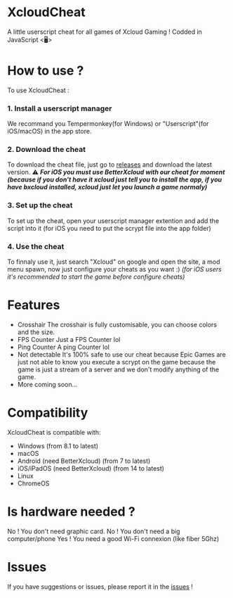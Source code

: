 # XcloudCheat
A little userscript cheat for all games of Xcloud Gaming ! Codded in JavaScript &lt;🖥️>

# How to use ?
To use XcloudCheat :
### 1. Install a userscript manager
We recommand you Tempermonkey(for Windows) or "Userscript"(for iOS/macOS) in the app store.
### 2. Download the cheat
To download the cheat file, just go to [releases](https://github.com/BananeRapeuse/XcloudCheat/releases) and download the latest version.
⚠️ ***For iOS you must use BetterXcloud with our cheat for moment (because if you don't have it xcloud just tell you to install the app, if you have bxcloud installed, xcloud just let you launch a game normaly)***
### 3. Set up the cheat
To set up the cheat, open your userscript manager extention and add the script into it (for iOS you need to put the scrypt file into the app folder)
### 4. Use the cheat
To finnaly use it, just search "Xcloud" on google and open the site, a mod menu spawn, now just configure your cheats as you want :)
*(for iOS users it's recommended to start the game before configure cheats)*

# Features
- Crosshair
The crosshair is fully customisable, you can choose colors and the size.
- FPS Counter
Just a FPS Counter lol
- Ping Counter
A ping Counter lol
- Not detectable
It's 100% safe to use our cheat because Epic Games are just not able to know you execute a scrypt on the game because the game is just a stream of a server and we don't modify anything of the game.
- More coming soon...

# Compatibility 
XcloudCheat is compatible with: 
- Windows (from 8.1 to latest)
- macOS 
- Android (need BetterXcloud) (from 7 to latest)
- iOS/iPadOS (need BetterXcloud) (from 14 to latest)
- Linux
- ChromeOS

# Is hardware needed ?
No ! You don't need graphic card.
No ! You don't need a big computer/phone
Yes ! You need a good Wi-Fi connexion (like fiber 5Ghz)

# Issues
If you have suggestions or issues, please report it in the [issues](https://github.com/BananeRapeuse/XcloudCheat/issues) !
